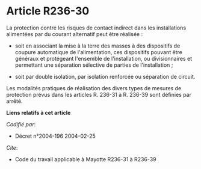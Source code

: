 # Article R236-30

La protection contre les risques de contact indirect dans les installations alimentées par du courant alternatif peut être
réalisée :

- soit en associant la mise à la terre des masses à des dispositifs de coupure automatique de l'alimentation, ces dispositifs
pouvant être généraux et protégeant l'ensemble de l'installation, ou divisionnaires et permettant une séparation sélective de
parties de l'installation ;

- soit par double isolation, par isolation renforcée ou séparation de circuit.

Les modalités pratiques de réalisation des divers types de mesures de protection prévus dans les articles R. 236-31 à R.
236-39 sont définies par arrêté.

**Liens relatifs à cet article**

_Codifié par_:

  - Décret n°2004-196 2004-02-25

_Cite_:

  - Code du travail applicable à Mayotte R236-31 à R236-39
